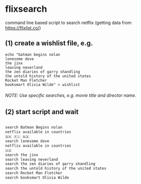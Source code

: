 # flixsearch
command line based script to search netflix (getting data from https://flixlist.co/)

## (1) create a wishlist file, e.g.

```
echo "batman begins nolan
lonesome dove
the jinx
leaving neverland
the zen diaries of garry shandling
the untold history of the united states
Rocket Man Fletcher
booksmart Olivia Wilde" > wishlist
```

###### NOTE: Use specific searches, e.g. movie title and director name.

## (2) start script and wait

```bash flixsearch.sh

search Batman Begins nolan
netflix available in countries
🇩🇰 🇫🇮 🇳🇿
search lonesome dove
netflix available in countries
🇺🇸
search the jinx
search leaving neverland
search the zen diaries of garry shandling
search the untold history of the united states
search Rocket Man Fletcher
search booksmart Olivia Wilde
